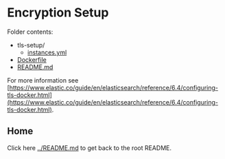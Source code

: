 Encryption Setup
================

Folder contents:

-	tls-setup/
	-	[instances.yml](instances.yml)
-	[Dockerfile](Dockerfile)
-	[README.md](README.md)

For more information see [https://www.elastic.co/guide/en/elasticsearch/reference/6.4/configuring-tls-docker.html](https://www.elastic.co/guide/en/elasticsearch/reference/6.4/configuring-tls-docker.html).

Home
----

Click here [../README.md](../README.md) to get back to the root README.
